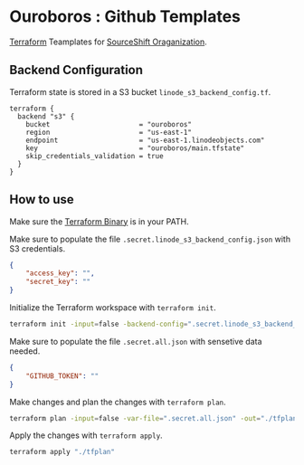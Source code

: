 # Ouroboros : Github Templates

[Terraform](https://www.terraform.io) Teamplates for [SourceShift Oraganization](https://github.com/sourceshift).

## Backend Configuration

Terraform state is stored in a S3 bucket `linode_s3_backend_config.tf`.

```hcl
terraform {
  backend "s3" {
    bucket                      = "ouroboros"
    region                      = "us-east-1"
    endpoint                    = "us-east-1.linodeobjects.com"
    key                         = "ouroboros/main.tfstate"
    skip_credentials_validation = true
  }
}
```

## How to use

Make sure the [Terraform Binary](https://www.terraform.io/downloads) is in your PATH.

Make sure to populate the file `.secret.linode_s3_backend_config.json` with S3 credentials.

```json
{
    "access_key": "",
    "secret_key": ""
}
```

Initialize the Terraform workspace with `terraform init`.

```bash
terraform init -input=false -backend-config=".secret.linode_s3_backend_config.json" -reconfigure -upgrade
```

Make sure to populate the file `.secret.all.json` with sensetive data needed.

```json
{
    "GITHUB_TOKEN": ""
}
```

Make changes and plan the changes with `terraform plan`.

```bash
terraform plan -input=false -var-file=".secret.all.json" -out="./tfplan"
```

Apply the changes with `terraform apply`.

```bash
terraform apply "./tfplan"
```
